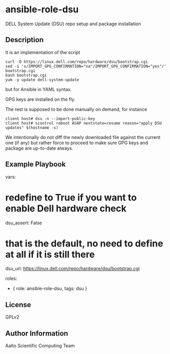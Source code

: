 ansible-role-dsu
================

DELL System Update (DSU) repo setup and package installation

Description
------------

It is an implementation of the script 

```
curl -O https://linux.dell.com/repo/hardware/dsu/bootstrap.cgi
sed -i 's/IMPORT_GPG_CONFIRMATION="na"/IMPORT_GPG_CONFIRMATION="yes"/' bootstrap.cgi
bash bootstrap.cgi
yum -y update dell-system-update
```

but for Ansible in YAML syntax.

GPG keys are installed on the fly.

The rest is supposed to be done manually on demand, for instance

```
client host# dsu -n --import-public-key
client host# scontrol reboot ASAP nextstate=resume reason="apply DSU updates" $(hostname -s)
```

We intentionally do not diff the newly downloaded file against the current one (if any) but
rather force to proceed to make sure GPG keys and package are up-to-date always.

Example Playbook
----------------

vars:
  # redefine to True if you want to enable Dell hardware check
  dsu_assert: False

  # that is the default, no need to define at all if it is still there
  dsu_url: https://linux.dell.com/repo/hardware/dsu/bootstrap.cgi

roles:
  - { role: ansible-role-dsu, tags: dsu }

License
-------

GPLv2

Author Information
------------------

Aalto Scientific Computing Team
